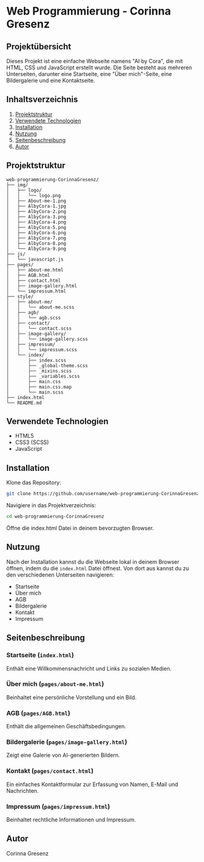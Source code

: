 # Web Programmierung - Corinna Gresenz

## Projektübersicht

Dieses Projekt ist eine einfache Webseite namens "AI by Cora", die mit HTML, CSS und JavaScript erstellt wurde. Die Seite besteht aus mehreren Unterseiten, darunter eine Startseite, eine "Über mich"-Seite, eine Bildergalerie und eine Kontaktseite.

## Inhaltsverzeichnis

1. [Projektstruktur](#projektstruktur)
2. [Verwendete Technologien](#verwendete-technologien)
3. [Installation](#installation)
4. [Nutzung](#nutzung)
5. [Seitenbeschreibung](#seitenbeschreibung)
6. [Autor](#autor)

## Projektstruktur

```plaintext
web-programmierung-CorinnaGresenz/
├── img/
│   ├── logo/
│   │   └── logo.png
│   ├── About-me-1.png
│   ├── AlbyCora-1.jpg
│   ├── AlbyCora-2.png
│   ├── AlbyCora-3.png
│   ├── AlbyCora-4.png
│   ├── AlbyCora-5.png
│   ├── AlbyCora-6.png
│   ├── AlbyCora-7.png
│   ├── AlbyCora-8.png
│   └── AlbyCora-9.png
├── js/
│   └── javascript.js
├── pages/
│   ├── about-me.html
│   ├── AGB.html
│   ├── contact.html
│   ├── image-gallery.html
│   └── impressum.html
├── style/
│   ├── about-me/
│   │   └── about-me.scss
│   ├── agb/
│   │   └── agb.scss
│   ├── contact/
│   │   └── contact.scss
│   ├── image-gallery/
│   │   └── image-gallery.scss
│   ├── impressum/
│   │   └── impressum.scss
│   └── index/
│       ├── index.scss
│       ├── _global-theme.scss
│       ├── _mixins.scss
│       ├── _variables.scss
│       ├── main.css
│       ├── main.css.map
│       └── main.scss
├── index.html
└── README.md
```
## Verwendete Technologien

- HTML5
- CSS3 (SCSS)
- JavaScript

## Installation

Klone das Repository:

```bash
git clone https://github.com/username/web-programmierung-CorinnaGresenz.git
```
Navigiere in das Projektverzeichnis:


```bash
cd web-programmierung-CorinnaGresenz
```

Öffne die index.html Datei in deinem bevorzugten Browser.

## Nutzung

Nach der Installation kannst du die Webseite lokal in deinem Browser öffnen, indem du die `index.html` Datei öffnest. Von dort aus kannst du zu den verschiedenen Unterseiten navigieren:

- Startseite
- Über mich
- AGB
- Bildergalerie
- Kontakt
- Impressum

## Seitenbeschreibung

### Startseite (`index.html`)

Enthält eine Willkommensnachricht und Links zu sozialen Medien.

### Über mich (`pages/about-me.html`)

Beinhaltet eine persönliche Vorstellung und ein Bild.

### AGB (`pages/AGB.html`)

Enthält die allgemeinen Geschäftsbedingungen.

### Bildergalerie (`pages/image-gallery.html`)

Zeigt eine Galerie von AI-generierten Bildern.

### Kontakt (`pages/contact.html`)

Ein einfaches Kontaktformular zur Erfassung von Namen, E-Mail und Nachrichten.

### Impressum (`pages/impressum.html`)

Beinhaltet rechtliche Informationen und Impressum.

## Autor

Corinna Gresenz
